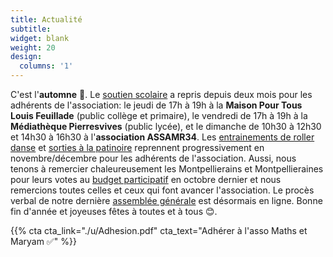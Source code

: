 ```yaml
---
title: Actualité
subtitle:
widget: blank
weight: 20
design:
  columns: '1'
---
```


C'est l'<b>automne</b> 🍂.
Le [soutien scolaire](https://www.mathsetmaryam.fr/asso/soutien-scolaire-montpellier/) a repris depuis deux mois pour les adhérents de l'association: le jeudi de 17h à 19h à la <b>Maison Pour Tous Louis Feuillade</b> (public collège et primaire), le vendredi de 17h à 19h à la <b>Médiathèque Pierresvives</b> (public lycée), et le dimanche de 10h30 à 12h30 et 14h30 à 16h30 à l'<b>association ASSAMR34</b>.
Les [entrainements de roller danse](https://www.mathsetmaryam.fr/c/roller/) et [sorties à la patinoire](https://www.mathsetmaryam.fr/p/patinoire-vegapolis/) reprennent progressivement en novembre/décembre pour les adhérents de l'association. Aussi, nous tenons à remercier chaleureusement les Montpellierains et Montpellieraines pour leurs votes au [budget participatif](https://www.mathsetmaryam.fr/p/budget-participatif-2024/) en octobre dernier et nous remercions toutes celles et ceux qui font avancer l'association. Le procès verbal de notre dernière [assemblée générale](https://www.mathsetmaryam.fr/u/PV-AG-novembre-2024) est désormais en ligne. Bonne fin d'année et joyeuses fêtes à toutes et à tous 😊.

{{% cta cta_link="./u/Adhesion.pdf" cta_text="Adhérer à l'asso Maths et Maryam ✅" %}}